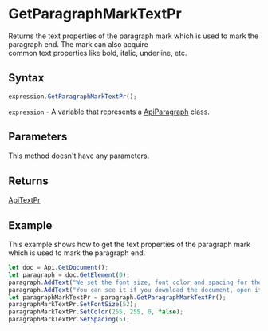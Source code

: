 # GetParagraphMarkTextPr

Returns the text properties of the paragraph mark which is used to mark the paragraph end. The mark can also acquire\
common text properties like bold, italic, underline, etc.

## Syntax

```javascript
expression.GetParagraphMarkTextPr();
```

`expression` - A variable that represents a [ApiParagraph](../ApiParagraph.md) class.

## Parameters

This method doesn't have any parameters.

## Returns

[ApiTextPr](../../ApiTextPr/ApiTextPr.md)

## Example

This example shows how to get the text properties of the paragraph mark which is used to mark the paragraph end.

```javascript editor-
let doc = Api.GetDocument();
let paragraph = doc.GetElement(0);
paragraph.AddText("We set the font size, font color and spacing for the paragraph mark. ");
paragraph.AddText("You can see it if you download the document, open it and enable the invisible symbols display.");
let paragraphMarkTextPr = paragraph.GetParagraphMarkTextPr();
paragraphMarkTextPr.SetFontSize(52);
paragraphMarkTextPr.SetColor(255, 255, 0, false);
paragraphMarkTextPr.SetSpacing(5);
```
